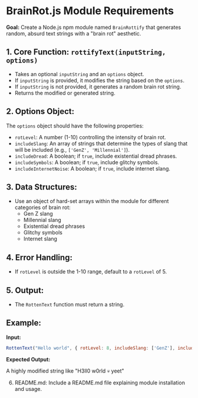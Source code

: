 # BrainRot.js Module Requirements

**Goal:** Create a Node.js npm module named `BrainRottify` that generates random, absurd text strings with a "brain rot" aesthetic.

## 1. Core Function: `rottifyText(inputString, options)`

* Takes an optional `inputString` and an `options` object.
* If `inputString` is provided, it modifies the string based on the `options`.
* If `inputString` is not provided, it generates a random brain rot string.
* Returns the modified or generated string.

## 2. Options Object:

The `options` object should have the following properties:

* `rotLevel`: A number (1-10) controlling the intensity of brain rot.
* `includeSlang`: An array of strings that determine the types of slang that will be included (e.g., `['GenZ', 'Millennial']`).
* `includeDread`: A boolean; if `true`, include existential dread phrases.
* `includeSymbols`: A boolean; if `true`, include glitchy symbols.
* `includeInternetNoise`: A boolean; if `true`, include internet slang.

## 3. Data Structures:

* Use an object of hard-set arrays within the module for different categories of brain rot:
    * Gen Z slang
    * Millennial slang
    * Existential dread phrases
    * Glitchy symbols
    * Internet slang

## 4. Error Handling:

* If `rotLevel` is outside the 1-10 range, default to a `rotLevel` of 5.

## 5. Output:

* The `RottenText` function must return a string.

## Example:

**Input:**

```javascript
RottenText("Hello world", { rotLevel: 8, includeSlang: ['GenZ'], includeSymbols: true });
```

**Expected Output:**

A highly modified string like "H3ll0 w0rld 💀 yeet"

6. README.md:
Include a README.md file explaining module installation and usage.